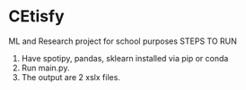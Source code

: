 # CEtisfy
 ML and Research project for school purposes 
STEPS TO RUN
1. Have spotipy, pandas, sklearn installed via pip or conda
2. Run main.py.
3. The output are 2 xslx files.